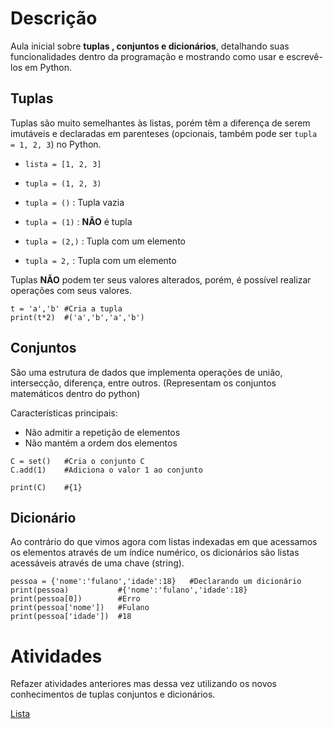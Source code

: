 # Descrição
Aula inicial sobre **tuplas , conjuntos e dicionários**, detalhando suas funcionalidades dentro da programação e mostrando como usar e escrevê-los em Python.

## Tuplas
Tuplas são muito semelhantes às listas, porém têm a diferença de serem imutáveis e declaradas em parenteses (opcionais, também pode ser `tupla = 1, 2, 3`) no Python.

- `lista = [1, 2, 3]`
- `tupla = (1, 2, 3)`

- `tupla = ()` : Tupla vazia
- `tupla = (1)` : **NÃO** é tupla
- `tupla = (2,)` : Tupla com um elemento
- `tupla = 2,` : Tupla com um elemento

Tuplas **NÃO** podem ter seus valores alterados, porém, é possível realizar operações com seus valores.
```
t = 'a','b' #Cria a tupla
print(t*2)  #('a','b','a','b')
```

## Conjuntos
São uma estrutura de dados que implementa operações de união, intersecção, diferença, entre outros. (Representam os conjuntos matemáticos dentro do python)

Características principais:
- Não admitir a repetição de elementos
- Não mantém a ordem dos elementos

```
C = set()   #Cria o conjunto C
C.add(1)    #Adiciona o valor 1 ao conjunto

print(C)    #{1}
```

## Dicionário

Ao contrário do que vimos agora com listas indexadas em que acessamos os elementos através de um índice numérico, os dicionários são listas acessáveis através de uma chave (string).

```
pessoa = {'nome':'fulano','idade':18}   #Declarando um dicionário
print(pessoa)           #{'nome':'fulano','idade':18}
print(pessoa[0])        #Erro
print(pessoa['nome'])   #Fulano
print(pessoa['idade'])  #18
```


# Atividades
Refazer atividades anteriores mas dessa vez utilizando os novos conhecimentos de tuplas conjuntos e dicionários.

[Lista](Lista%20II.pdf)